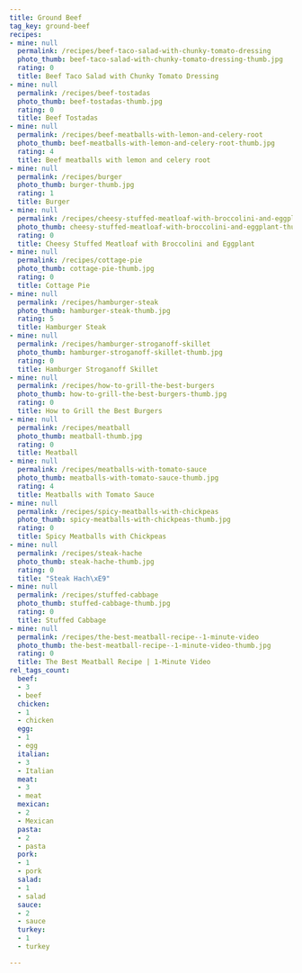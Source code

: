 ```yaml
---
title: Ground Beef
tag_key: ground-beef
recipes:
- mine: null
  permalink: /recipes/beef-taco-salad-with-chunky-tomato-dressing
  photo_thumb: beef-taco-salad-with-chunky-tomato-dressing-thumb.jpg
  rating: 0
  title: Beef Taco Salad with Chunky Tomato Dressing
- mine: null
  permalink: /recipes/beef-tostadas
  photo_thumb: beef-tostadas-thumb.jpg
  rating: 0
  title: Beef Tostadas
- mine: null
  permalink: /recipes/beef-meatballs-with-lemon-and-celery-root
  photo_thumb: beef-meatballs-with-lemon-and-celery-root-thumb.jpg
  rating: 4
  title: Beef meatballs with lemon and celery root
- mine: null
  permalink: /recipes/burger
  photo_thumb: burger-thumb.jpg
  rating: 1
  title: Burger
- mine: null
  permalink: /recipes/cheesy-stuffed-meatloaf-with-broccolini-and-eggplant
  photo_thumb: cheesy-stuffed-meatloaf-with-broccolini-and-eggplant-thumb.jpg
  rating: 0
  title: Cheesy Stuffed Meatloaf with Broccolini and Eggplant
- mine: null
  permalink: /recipes/cottage-pie
  photo_thumb: cottage-pie-thumb.jpg
  rating: 0
  title: Cottage Pie
- mine: null
  permalink: /recipes/hamburger-steak
  photo_thumb: hamburger-steak-thumb.jpg
  rating: 5
  title: Hamburger Steak
- mine: null
  permalink: /recipes/hamburger-stroganoff-skillet
  photo_thumb: hamburger-stroganoff-skillet-thumb.jpg
  rating: 0
  title: Hamburger Stroganoff Skillet
- mine: null
  permalink: /recipes/how-to-grill-the-best-burgers
  photo_thumb: how-to-grill-the-best-burgers-thumb.jpg
  rating: 0
  title: How to Grill the Best Burgers
- mine: null
  permalink: /recipes/meatball
  photo_thumb: meatball-thumb.jpg
  rating: 0
  title: Meatball
- mine: null
  permalink: /recipes/meatballs-with-tomato-sauce
  photo_thumb: meatballs-with-tomato-sauce-thumb.jpg
  rating: 4
  title: Meatballs with Tomato Sauce
- mine: null
  permalink: /recipes/spicy-meatballs-with-chickpeas
  photo_thumb: spicy-meatballs-with-chickpeas-thumb.jpg
  rating: 0
  title: Spicy Meatballs with Chickpeas
- mine: null
  permalink: /recipes/steak-hache
  photo_thumb: steak-hache-thumb.jpg
  rating: 0
  title: "Steak Hach\xE9"
- mine: null
  permalink: /recipes/stuffed-cabbage
  photo_thumb: stuffed-cabbage-thumb.jpg
  rating: 0
  title: Stuffed Cabbage
- mine: null
  permalink: /recipes/the-best-meatball-recipe--1-minute-video
  photo_thumb: the-best-meatball-recipe--1-minute-video-thumb.jpg
  rating: 0
  title: The Best Meatball Recipe | 1-Minute Video
rel_tags_count:
  beef:
  - 3
  - beef
  chicken:
  - 1
  - chicken
  egg:
  - 1
  - egg
  italian:
  - 3
  - Italian
  meat:
  - 3
  - meat
  mexican:
  - 2
  - Mexican
  pasta:
  - 2
  - pasta
  pork:
  - 1
  - pork
  salad:
  - 1
  - salad
  sauce:
  - 2
  - sauce
  turkey:
  - 1
  - turkey

---
```

